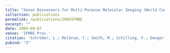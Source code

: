 ```yaml
---
title: "Xenon Biosensors for Multi-Purpose Molecular Imaging (World Congress on Medical Physics and Biomedical Engineering)"
collection: publications
permalink: /publications/2009IFMBE
excerpt: ""
date: 2009-09-07
venue: 'IFMBE Proc.'
citation: 'Schröder, L.; Meldrum, T.; Smith, M.; Schilling, F.; Denger, P.; Zapf, S.; Wemmer, D. E.; Pines, A. September 7–12, 2009, Munich, Germany. <i>IFMBE Proc.</i> <b>2009,</b> <i>25/13,</i> 176–179.'
pubind: "3"
---
```

